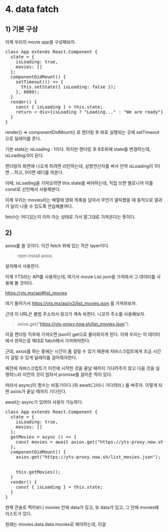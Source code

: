 
# 4. data fatch
## 1) 기본 구상

이제 우리의 movie app을 구성해보자.

<pre>
class App extends React.Component {
  state = {
    isLoading: true,
    movies: []
  };
  componentDidMount() {
    setTimeout(() => {
      this.setState({ isLoading: false });
    }, 6000);
  }
  render() {
    const { isLoading } = this.state;
    return < div>{isLoading ? "Loading..." : "We are ready"}< /div>;
  }
}
</pre>
render() => componentDidMount() 로 랜더링 후 바로 실행되는 곳에 setTimeout으로 딜레이를 준다.

기본 state는 isLoading : 1이다. 하지만 랜더링 후 6초뒤에 state를 변경하는데, isLoading:0이 된다.

랜더링이 화면에 나오게 하려면 리턴하는데, 삼항연산자를 써서 만약 isLoading이 1이면 ...하고, 0이면 레디를 띄운다.

이때, isLoading을 가져오려면 this.state를 써야하는데, 직접 쓰면 별로니까 이를 const로 선언해서 사용해본다.

이제 우리는 movies라는 배열에 영화 목록을 담아서 무언가 클릭했을 때 동적으로 결과가 달리 나올 수 있도록 연습해볼꺼다.

fetch는 어디있는지 이미 아는 상태로 가서 말그대로 가져온다는 뜻이다.


## 2) 

axios를 쓸 것이다. 이건 fetch 위에 있는 작은 layer이다.

> npm install axios

설치해서 사용한다.

이제 YTS라는 API를 사용하는데, 여기서 movie List json을 가져와서 그 데이터를 사용해 볼 것이다.

https://yts.mx/api#list_movies

여기 들어가서 https://yts.mx/api/v2/list_movies.json 를 가져와보자.

근데 이 URL은 불법 주소라서 링크가 계속 바뀐다. 니꼬의 주소를 사용해보자.

> axios.get("https://yts-proxy.now.sh/list_movies.json");

이걸 랜더링 직후에 가져오면 json이 get으로 불러와지게 된다. 이제 우리는 이 데이터에서 원하는걸 제대로 fatch해서 가져와야한다.

근데, axios를 하는 중에는 시간이 좀 걸릴 수 있기 때문에 자바스크립트에게 조금 시간이 걸릴 수 있게 딜레이를 걸어줘야한다.

예전에 자바스크립트가 이전에 시작한 것을 끝날 때까지 기다려주지 않고 다음 것을 실행하느라 이전의 것이 씹혀서 promise를 걸어준 적이 있다.

따라서 async(이 함수는 비동기이다.)와 await(그러니 기다려라.) 를 써주자. 이렇게 되면 axios가 끝날 때까지 기다린다.

await는 async가 있어야 사용이 가능하다.

<pre>
class App extends React.Component {
  state = {
    isLoading: true,
    movies: []
  };
  getMovies = async () => {
    const movies = await axios.get("https://yts-proxy.now.sh/list_movies.json");
  };
  componentDidMount() {
    axios.get("https://yts-proxy.now.sh/list_movies.json");


    this.getMovies();
  }
  render() {
    const { isLoading } = this.state;
  }
}
</pre>

현재 콘솔로 찍어보니 movies 안에 data가 있고, 또 data가 있고, 그 안에 movies에 리스트가 있다.

원래는 movies.data.data.movies로 해야하는데, 이걸 


<!-- 2021.09.23-->
